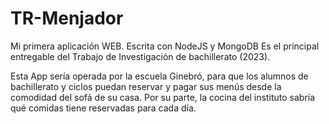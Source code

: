 # TR-Menjador
Mi primera aplicación WEB. Escrita con NodeJS y MongoDB
Es el principal entregable del Trabajo de Investigación de bachillerato (2023).

Esta App sería operada por la escuela Ginebró, para que los alumnos de bachillerato y ciclos
puedan reservar y pagar sus menús desde la comodidad del sofá de su casa.
Por su parte, la cocina del instituto sabría qué comidas tiene reservadas para cada
día.
